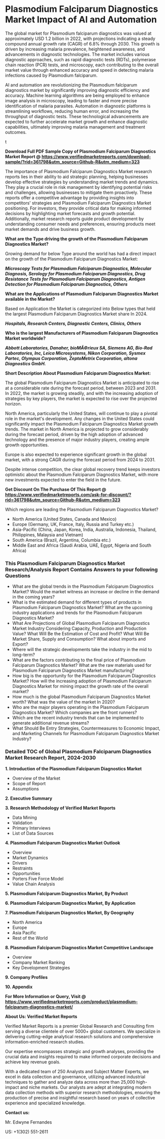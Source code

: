 <meta name="title" content="Global Plasmodium Falciparum Diagnostics Market Impact of AI and Automation"><meta name="description" content="The global market for Plasmodium falciparum diagnostics was valued at approximately USD 1.2 billion in 2022, with projections indicating a steady compound annual growt"><meta name="title" content="Plasmodium Falciparum Diagnostics Market Size, Share, Scope, Trends, Growth, Opportunities, Analysis, Forecast"><h1>Plasmodium Falciparum Diagnostics Market Impact of AI and Automation</h1><p>The global market for Plasmodium falciparum diagnostics was valued at approximately USD 1.2 billion in 2022, with projections indicating a steady compound annual growth rate (CAGR) of 6.8% through 2030. This growth is driven by increasing malaria prevalence, heightened awareness, and advancements in diagnostic technologies. The market includes various diagnostic approaches, such as rapid diagnostic tests (RDTs), polymerase chain reaction (PCR) tests, and microscopy, each contributing to the overall market value through enhanced accuracy and speed in detecting malaria infections caused by Plasmodium falciparum.</p><p>AI and automation are revolutionizing the Plasmodium falciparum diagnostics market by significantly improving diagnostic efficiency and accuracy. Machine learning algorithms are being employed to enhance image analysis in microscopy, leading to faster and more precise identification of malaria parasites. Automation in diagnostic platforms is streamlining workflows, reducing human error, and increasing the throughput of diagnostic tests. These technological advancements are expected to further accelerate market growth and enhance diagnostic capabilities, ultimately improving malaria management and treatment outcomes.</p>t</p><p id="" class=""><strong>Download Full PDF Sample Copy of Plasmodium Falciparum Diagnostics Market Report @ <a href="https://www.verifiedmarketreports.com/download-sample/?rid=361798&utm_source=Github-R&utm_medium=323" target="_blank">https://www.verifiedmarketreports.com/download-sample/?rid=361798&utm_source=Github-R&utm_medium=323</a></strong></p><p>The importance of&nbsp;Plasmodium Falciparum Diagnostics Market research reports lies in their ability to aid strategic planning, helping businesses develop effective strategies by understanding market trends and dynamics. They play a crucial role in risk management by identifying potential risks and challenges, allowing businesses to mitigate them proactively. These reports offer a competitive advantage by providing insights into competitors' strategies and Plasmodium Falciparum Diagnostics Market positioning. For investors, they provide critical data for making informed decisions by highlighting market forecasts and growth potential. Additionally, market research reports guide product development by understanding consumer needs and preferences, ensuring products meet market demands and drive business growth.</p><p><strong>What are the&nbsp;Type driving the growth of the Plasmodium Falciparum Diagnostics Market?</strong></p><p id="" class="">Growing demand for below Type around the world has had a direct impact on the growth of the Plasmodium Falciparum Diagnostics Market:</p><em><strong>Microscopy Tests for Plasmodium Falciparum Diagnostics, Molecular Diagnosis, Serology for Plasmodium Falciparum Diagnostics, Drug Resistance Tests for Plasmodium Falciparum Diagnostics, Antigen Detection for Plasmodium Falciparum Diagnostics, Others</strong></em></p><strong>What are the&nbsp;Applications&nbsp;of Plasmodium Falciparum Diagnostics Market available in the Market?</strong></p><p id="" class="">Based on Application the Market is categorized into Below types that held the largest Plasmodium Falciparum Diagnostics Market share In 2024.</p><em><strong>Hospitals, Research Centers, Diagnostic Centers, Clinics, Others</strong></em></p><strong>Who is the largest Manufacturers of Plasmodium Falciparum Diagnostics Market worldwide?</strong></p><p><em><strong>Abbott Laboratories, Danaher, bioMÃ©rieux SA, Siemens AG, Bio-Rad Laboratories, Inc, Leica Microsystems, Nikon Corporation, Sysmex Partec, Olympus Corporation, ZeptoMetrix Corporation, altona Diagnostics GmbH.</strong></em></p><p id="" class=""><strong>Short Description About Plasmodium Falciparum Diagnostics Market:</strong></p><p>The global Plasmodium Falciparum Diagnostics Market is anticipated to rise at a considerable rate during the forecast period, between 2023 and 2031. In 2022, the market is growing steadily, and with the increasing adoption of strategies by key players, the market is expected to rise over the projected horizon.</p><p>North America, particularly the United States, will continue to play a pivotal role in the market's development. Any changes in the United States could significantly impact the Plasmodium Falciparum Diagnostics Market growth trends. The market in North America is projected to grow considerably during the forecast period, driven by the high adoption of advanced technology and the presence of major industry players, creating ample growth opportunities.</p><p>Europe is also expected to experience significant growth in the global market, with a strong CAGR during the forecast period from 2024 to 2031.</p><p>Despite intense competition, the clear global recovery trend keeps investors optimistic about the Plasmodium Falciparum Diagnostics Market, with more new investments expected to enter the field in the future.</p><p id="" class=""><strong>Get Discount On The Purchase Of This Report @ <a href="https://www.verifiedmarketreports.com/ask-for-discount/?rid=361798&utm_source=Github-R&utm_medium=323" target="_blank">https://www.verifiedmarketreports.com/ask-for-discount/?rid=361798&utm_source=Github-R&utm_medium=323</a></strong></p>Which regions are leading the Plasmodium Falciparum Diagnostics Market?</p><ul><li>North America (United States, Canada and Mexico)</li><li>Europe (Germany, UK, France, Italy, Russia and Turkey etc.)</li><li>Asia-Pacific (China, Japan, Korea, India, Australia, Indonesia, Thailand, Philippines, Malaysia and Vietnam)</li><li>South America (Brazil, Argentina, Columbia etc.)</li><li>Middle East and Africa (Saudi Arabia, UAE, Egypt, Nigeria and South Africa)</li></ul><h3 id="" class="">This Plasmodium Falciparum Diagnostics Market Research/Analysis Report Contains Answers to your following Questions</h3><ul><li>What are the global trends in the Plasmodium Falciparum Diagnostics Market? Would the market witness an increase or decline in the demand in the coming years?</li><li>What is the estimated demand for different types of products in Plasmodium Falciparum Diagnostics Market? What are the upcoming industry applications and trends for the Plasmodium Falciparum Diagnostics Market?</li><li>What Are Projections of Global Plasmodium Falciparum Diagnostics Market Industry Considering Capacity, Production and Production Value? What Will Be the Estimation of Cost and Profit? What Will Be Market Share, Supply and Consumption? What about imports and Export?</li><li>Where will the strategic developments take the industry in the mid to long-term?</li><li>What are the factors contributing to the final price of Plasmodium Falciparum Diagnostics Market? What are the raw materials used for Plasmodium Falciparum Diagnostics Market manufacturing?</li><li>How big is the opportunity for the Plasmodium Falciparum Diagnostics Market? How will the increasing adoption of Plasmodium Falciparum Diagnostics Market for mining impact the growth rate of the overall market?</li><li>How much is the global Plasmodium Falciparum Diagnostics Market worth? What was the value of the market In 2020?</li><li>Who are the major players operating in the Plasmodium Falciparum Diagnostics Market? Which companies are the front runners?</li><li>Which are the recent industry trends that can be implemented to generate additional revenue streams?</li><li>What Should Be Entry Strategies, Countermeasures to Economic Impact, and Marketing Channels for Plasmodium Falciparum Diagnostics Market Industry?</li></ul><h3 id="" class="">Detailed TOC of Global Plasmodium Falciparum Diagnostics Market Research Report, 2024-2030</h3><p id="" class=""><strong>1. Introduction of the Plasmodium Falciparum Diagnostics Market</strong></p><ul><li>Overview of the Market</li><li>Scope of Report</li><li>Assumptions</li></ul><p id="" class=""><strong>2. Executive Summary</strong></p><p id="" class=""><strong>3. Research Methodology of Verified Market Reports</strong></p><ul><li>Data Mining</li><li>Validation</li><li>Primary Interviews</li><li>List of Data Sources</li></ul><p id="" class=""><strong>4. Plasmodium Falciparum Diagnostics Market Outlook</strong></p><ul><li>Overview</li><li>Market Dynamics</li><li>Drivers</li><li>Restraints</li><li>Opportunities</li><li>Porters Five Force Model</li><li>Value Chain Analysis</li></ul><p id="" class=""><strong>5. Plasmodium Falciparum Diagnostics Market, By Product</strong></p><p id="" class=""><strong>6. Plasmodium Falciparum Diagnostics Market, By Application</strong></p><p id="" class=""><strong>7. Plasmodium Falciparum Diagnostics Market, By Geography</strong></p><ul><li>North America</li><li>Europe</li><li>Asia Pacific</li><li>Rest of the World</li></ul><p id="" class=""><strong>8. Plasmodium Falciparum Diagnostics Market Competitive Landscape</strong></p><ul><li>Overview</li><li>Company Market Ranking</li><li>Key Development Strategies</li></ul><p id="" class=""><strong>9. Company Profiles</strong></p><p id="" class=""><strong>10. Appendix</strong></p><p id="" class=""><strong>For More Information or Query, Visit @ <a href="https://www.verifiedmarketreports.com/product/plasmodium-falciparum-diagnostics-market/" target="_blank">https://www.verifiedmarketreports.com/product/plasmodium-falciparum-diagnostics-market/</a></strong></p><p id="" class=""><strong>About Us: Verified Market Reports</strong></p><p id="" class="">Verified Market Reports is a premier Global Research and Consulting firm serving a diverse clientele of over 5000+ global customers. We specialize in delivering cutting-edge analytical research solutions and comprehensive information-enriched research studies.</p><p id="" class="">Our expertise encompasses strategic and growth analyses, providing the crucial data and insights required to make informed corporate decisions and achieve key revenue goals.</p><p id="" class="">With a dedicated team of 250 Analysts and Subject Matter Experts, we excel in data collection and governance, utilizing advanced industrial techniques to gather and analyze data across more than 25,000 high-impact and niche markets. Our analysts are adept at integrating modern data collection methods with superior research methodologies, ensuring the production of precise and insightful research based on years of collective experience and specialized knowledge.</p><p id="" class=""><strong>Contact us:</strong></p><p id="" class="">Mr. Edwyne Fernandes</p><p id="" class="">US: +1(302) 551-2611</p>